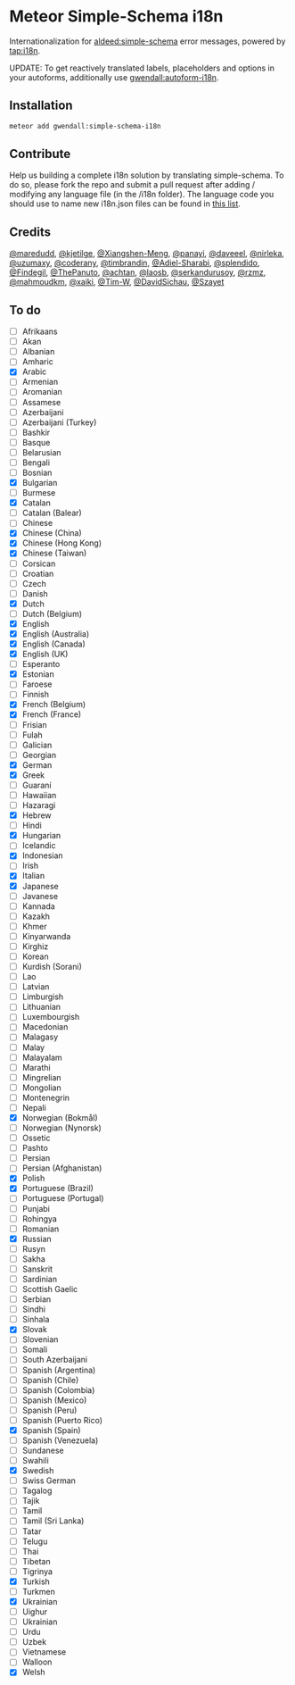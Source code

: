 Meteor Simple-Schema i18n
=========================

Internationalization for [aldeed:simple-schema](http://github.com/aldeed/meteor-simple-schema) error messages, powered by [tap:i18n](https://github.com/TAPevents/tap-i18n).

UPDATE: To get reactively translated labels, placeholders and options in your autoforms, additionally use [gwendall:autoform-i18n](http://github.com/gwendall/meteor-autoform-i18n).

Installation
------------

``` sh
meteor add gwendall:simple-schema-i18n
```

Contribute
----------

Help us building a complete i18n solution by translating simple-schema. To do so, please fork the repo and submit a pull request after adding / modifying any language file (in the /i18n folder).
The language code you should use to name new i18n.json files can be found in [this list](https://github.com/TAPevents/tap-i18n/blob/master/lib/plugin/etc/language_names.js).

Credits
-------

[@maredudd](http://github.com/maredudd),
[@kjetilge](http://github.com/kjetilge),
[@Xiangshen-Meng](http://github.com/Xiangshen-Meng),
[@panayi](http://github.com/panayi),
[@daveeel](http://github.com/daveeel),
[@nirleka](http://github.com/nirleka),
[@uzumaxy](http://github.com/uzumaxy),
[@coderany](http://github.com/coderany),
[@timbrandin](http://github.com/timbrandin),
[@Adiel-Sharabi](http://github.com/Adiel-Sharabi),
[@splendido](http://github.com/splendido),
[@Findegil](http://github.com/Findegil),
[@ThePanuto](http://github.com/ThePanuto),
[@achtan](http://github.com/achtan),
[@laosb](http://github.com/laosb),
[@serkandurusoy](http://github.com/serkandurusoy),
[@rzmz](http://github.com/rzmz),
[@mahmoudkm](http://github.com/mahmoudkm),
[@xaiki](http://github.com/xaiki),
[@Tim-W](http://github.com/Tim-W),
[@DavidSichau](http://github.com/DavidSichau),
[@Szayet](http://github.com/Szayet)

To do
-----

- [ ] Afrikaans
- [ ] Akan
- [ ] Albanian
- [ ] Amharic
- [x] Arabic
- [ ] Armenian
- [ ] Aromanian
- [ ] Assamese
- [ ] Azerbaijani
- [ ] Azerbaijani (Turkey)
- [ ] Bashkir
- [ ] Basque
- [ ] Belarusian
- [ ] Bengali
- [ ] Bosnian
- [x] Bulgarian
- [ ] Burmese
- [x] Catalan
- [ ] Catalan (Balear)
- [ ] Chinese
- [x] Chinese (China)
- [x] Chinese (Hong Kong)
- [x] Chinese (Taiwan)
- [ ] Corsican
- [ ] Croatian
- [ ] Czech
- [ ] Danish
- [x] Dutch
- [ ] Dutch (Belgium)
- [x] English
- [x] English (Australia)
- [x] English (Canada)
- [x] English (UK)
- [ ] Esperanto
- [x] Estonian
- [ ] Faroese
- [ ] Finnish
- [x] French (Belgium)
- [x] French (France)
- [ ] Frisian
- [ ] Fulah
- [ ] Galician
- [ ] Georgian
- [x] German
- [x] Greek
- [ ] Guaraní
- [ ] Hawaiian
- [ ] Hazaragi
- [x] Hebrew
- [ ] Hindi
- [x] Hungarian
- [ ] Icelandic
- [x] Indonesian
- [ ] Irish
- [x] Italian
- [x] Japanese
- [ ] Javanese
- [ ] Kannada
- [ ] Kazakh
- [ ] Khmer
- [ ] Kinyarwanda
- [ ] Kirghiz
- [ ] Korean
- [ ] Kurdish (Sorani)
- [ ] Lao
- [ ] Latvian
- [ ] Limburgish
- [ ] Lithuanian
- [ ] Luxembourgish
- [ ] Macedonian
- [ ] Malagasy
- [ ] Malay
- [ ] Malayalam
- [ ] Marathi
- [ ] Mingrelian
- [ ] Mongolian
- [ ] Montenegrin
- [ ] Nepali
- [x] Norwegian (Bokmål)
- [ ] Norwegian (Nynorsk)
- [ ] Ossetic
- [ ] Pashto
- [ ] Persian
- [ ] Persian (Afghanistan)
- [x] Polish
- [x] Portuguese (Brazil)
- [ ] Portuguese (Portugal)
- [ ] Punjabi
- [ ] Rohingya
- [ ] Romanian
- [x] Russian
- [ ] Rusyn
- [ ] Sakha
- [ ] Sanskrit
- [ ] Sardinian
- [ ] Scottish Gaelic
- [ ] Serbian
- [ ] Sindhi
- [ ] Sinhala
- [x] Slovak
- [ ] Slovenian
- [ ] Somali
- [ ] South Azerbaijani
- [ ] Spanish (Argentina)
- [ ] Spanish (Chile)
- [ ] Spanish (Colombia)
- [ ] Spanish (Mexico)
- [ ] Spanish (Peru)
- [ ] Spanish (Puerto Rico)
- [x] Spanish (Spain)
- [ ] Spanish (Venezuela)
- [ ] Sundanese
- [ ] Swahili
- [x] Swedish
- [ ] Swiss German
- [ ] Tagalog
- [ ] Tajik
- [ ] Tamil
- [ ] Tamil (Sri Lanka)
- [ ] Tatar
- [ ] Telugu
- [ ] Thai
- [ ] Tibetan
- [ ] Tigrinya
- [x] Turkish
- [ ] Turkmen
- [x] Ukrainian
- [ ] Uighur
- [ ] Ukrainian
- [ ] Urdu
- [ ] Uzbek
- [ ] Vietnamese
- [ ] Walloon
- [x] Welsh
